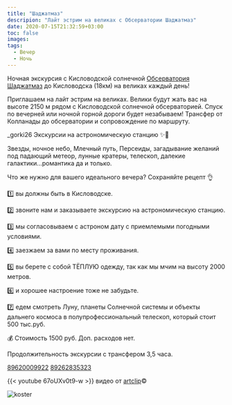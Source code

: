 ```yaml
---
title: "Шаджатмаз"
descripion: "Лайт эстрим на великах с Обсерватории Шаджатмаз"
date: 2020-07-15T21:32:59+03:00
toc: false
images:
tags:
  - Вечер
  - Ночь
---
```


Ночная экскурсия с Кисловодской солнечной [Обсерватория Шаджатмаз](https://www.instagram.com/observatoriya_kislovodsk/) до Кисловодска (18км) на великах каждый день!

Приглашаем на лайт эстрим на великах.
Велики будут жать вас на высоте 2150 м рядом с Кисловодской солнечной обсерваторией. Спуск по вечерней или ночной горной дороги будет незабываем!
Трансфер от Колланады до обсерватории и сопровождение по маршруту.

_gorki26 Экскурсии на астрономическую станцию ✨🔭

Звезды, ночное небо, Млечный путь, Персеиды, загадывание желаний под падающий метеор, лунные кратеры, телескоп, далекие галактики...романтика да и только.

Что же нужно для вашего идеального вечера? Сохраняйте рецепт 👌

1️⃣ вы должны быть в Кисловодске.

2️⃣ звоните нам и заказываете экскурсию на астрономическую станцию.

3️⃣ мы согласовываем с астроном дату с приемлемыми погодными условиями.

4️⃣ заезжаем за вами по месту проживания.

5️⃣ вы берете с собой ТЁПЛУЮ одежду, так как мы мчим на высоту 2000 метров.

6️⃣ и хорошее настроение тоже не забудьте.

7️⃣ едем смотреть Луну, планеты Солнечной системы и объекты дальнего космоса в полупрофессиональный телескоп, который стоит 500 тыс.руб.

💰 Стоимость 1500 руб. Доп. расходов нет.

Продолжительность экскурсии с трансфером 3,5 часа.


[89620009922](tel:+79620009922)
[89262835323](tel:+79262835323)

{{< youtube 67oUXv0t9-w >}} видео от [artclip](https://artclip.ru)©

![koster](/img/photo_2020-07-16_18-27-37.jpg)
